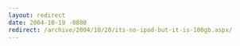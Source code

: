 ```yaml
---
layout: redirect
date: 2004-10-19 -0800
redirect: /archive/2004/10/20/its-no-ipod-but-it-is-100gb.aspx/
---
```

